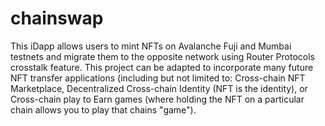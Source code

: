 # chainswap

This iDapp allows users to mint NFTs on Avalanche Fuji and Mumbai testnets and migrate them to the opposite network using Router Protocols crosstalk feature. This project can be adapted to incorporate many future NFT transfer applications (including but not limited to: Cross-chain NFT Marketplace, Decentralized Cross-chain Identity (NFT is the identity), or Cross-chain play to Earn games (where holding the NFT on a particular chain allows you to play that chains "game").
